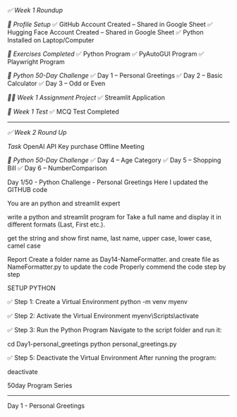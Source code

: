 *✅ Week 1 Roundup*

*🔧 Profile Setup*
✅ GitHub Account Created – Shared in Google Sheet
✅ Hugging Face Account Created – Shared in Google Sheet
✅ Python Installed on Laptop/Computer

*🧪 Exercises Completed*
✅ Python Program
✅ PyAutoGUI Program
✅ Playwright Program

*📅 Python 50-Day Challenge*
✅ Day 1 – Personal Greetings
✅ Day 2 – Basic Calculator
✅ Day 3 – Odd or Even

*🧑‍💻 Week 1 Assignment Project*
✅ Streamlit Application

*📝 Week 1 Test*
✅ MCQ Test Completed
___________________________________________

*✅ Week 2 Round Up*

*Task*
OpenAI API Key purchase
Offline Meeting 

*📅 Python 50-Day Challenge*
✅ Day 4 – Age Category
✅ Day 5 – Shopping Bill
✅ Day 6 – NumberComparison





Day 1/50 - Python Challenge - Personal Greetings
Here I updated the GITHUB code


You are an python and streamlit expert

write a python and streamlit program for Take a full name and display it in different formats (Last, First etc.).

get the string and show first name, last name, upper case, lower case, camel case


Report
Create a folder name as Day14-NameFormatter. and create file as NameFormatter.py to update the code
Properly commend the code step by step



SETUP PYTHON

✅ Step 1: Create a Virtual Environment
python -m venv myenv

✅ Step 2: Activate the Virtual Environment
myenv\Scripts\activate

✅ Step 3: Run the Python Program
Navigate to the script folder and run it:

cd Day1-personal_greetings
python personal_greetings.py

✅ Step 5: Deactivate the Virtual Environment
After running the program:

deactivate


50day Program Series
********************
Day 1 - Personal Greetings
